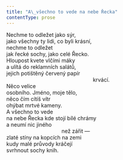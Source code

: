 ```yaml
---
title: "A\_všechno to vede na nebe Řecka"
contentType: prose
---
```


<section>

Nechme to odležet jako sýr,  
jako všechny ty lidi, co byli krásní,  
nechme to odležet  
jak řecké sochy, jako celé Řecko.  
Hloupost kvete vlčími máky  
a ulítá do reklamních salátů,  
jejich potištěný červený papír  
                                                          krvácí.  
Něco velice  
osobního. Jméno, moje tělo,  
něco čím cítíš vítr  
ohýbat mrtvé kameny.  
A všechno to vede  
na nebe Řecka kde stojí bílé chrámy  
a neumí nic jiného  
                                     než zářit —  
zlaté stíny na kopcích na zemi  
kudy malé průvody kráčejí  
svrhnout sochy knih.

</section>
